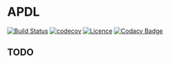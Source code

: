 # APDL

[![Build Status](https://travis-ci.org/SnipyJulmy/APDL.svg?branch=master)](https://travis-ci.org/SnipyJulmy/APDL)
[![codecov](https://codecov.io/gh/SnipyJulmy/APDL/branch/master/graph/badge.svg)](https://codecov.io/gh/SnipyJulmy/APDL)
[![Licence](https://img.shields.io/badge/licence-GPLv3-brightgreen.svg)](https://github.com/SnipyJulmy/APDL/blob/master/LICENSE)
[![Codacy Badge](https://api.codacy.com/project/badge/Grade/9700196fc3cd4a4d942f7e6e6a636c6e)](https://www.codacy.com/app/SnipyJulmy/APDL?utm_source=github.com&utm_medium=referral&utm_content=SnipyJulmy/APDL&utm_campaign=badger)

## TODO